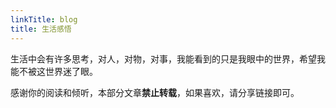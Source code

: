 ```yaml
---
linkTitle: blog
title: 生活感悟
---
```


生活中会有许多思考，对人，对物，对事，我能看到的只是我眼中的世界，希望我能不被这世界迷了眼。

感谢你的阅读和倾听，本部分文章**禁止转载**，如果喜欢，请分享链接即可。

